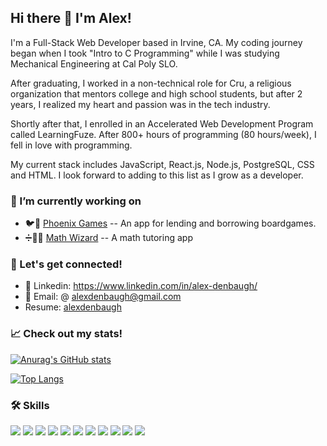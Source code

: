 ## Hi there 👋 I'm Alex!
I'm a Full-Stack Web Developer based in Irvine, CA. My coding journey began when I took "Intro to C Programming" while I was studying Mechanical Engineering at Cal Poly SLO.  

After graduating, I worked in a non-technical role for Cru, a religious organization that mentors college and high school students, but after 2 years, I realized my heart and passion was in the tech industry.

Shortly after that, I enrolled in an Accelerated Web Development Program called LearningFuze. After 800+ hours of programming (80 hours/week), I fell in love with programming.  

My current stack includes JavaScript, React.js, Node.js, PostgreSQL, CSS and HTML.  I look forward to adding to this list as I grow as a developer. 

### 🔭 I’m currently working on 
- :bird::game_die: [Phoenix Games](https://github.com/alexdenbaugh/final-project)
-- An app for lending and borrowing boardgames.
- :heavy_division_sign::mage_man: [Math Wizard](https://github.com/alexdenbaugh/ajax-project)
-- A math tutoring app

<!-- 
### 🌱 I’m currently learning...
- Bootstrap -->


### :rocket: Let's get connected!
- :link: Linkedin: https://www.linkedin.com/in/alex-denbaugh/
- :email: Email: @ alexdenbaugh@gmail.com
- Resume: [alexdenbaugh](https://www.hiration.com/dieu/resume/alexdenbaugh/pdf)

### :chart_with_upwards_trend: Check out my stats!
[![Anurag's GitHub stats](https://github-readme-stats.vercel.app/api?username=alexdenbaugh&&count_private=true&hide=stars,issues,contribs&theme=prussian)](https://github.com/anuraghazra/github-readme-stats)

[![Top Langs](https://github-readme-stats.vercel.app/api/top-langs/?username=alexdenbaugh&layout=compact&theme=prussian)](https://github.com/anuraghazra/github-readme-stats)

### :hammer_and_wrench: Skills
<a href="https://github.com/alexdenbaugh"><img src="https://img.shields.io/badge/JavaScript-F7DF1E?style=for-the-badge&logo=javascript&logoColor=black" /></a> 
<a href="https://github.com/alexdenbaugh"><img src="https://img.shields.io/badge/CSS3-1572B6?style=for-the-badge&logo=css3&logoColor=white" /></a> 
<a href="https://github.com/alexdenbaugh"><img src="https://img.shields.io/badge/HTML5-E34F26?style=for-the-badge&logo=html5&logoColor=white" /></a> 
<a href="https://github.com/alexdenbaugh"><img src="https://img.shields.io/badge/React-20232A?style=for-the-badge&logo=react&logoColor=61DAFB" /></a> 
<a href="https://github.com/alexdenbaugh"><img src="https://img.shields.io/badge/Node.js-43853D?style=for-the-badge&logo=node.js&logoColor=white" /></a> 
<a href="https://github.com/alexdenbaugh"><img src="https://img.shields.io/badge/Express.js-404D59?style=for-the-badge&logo=express&logoColor=white" /></a>
<a href="https://github.com/alexdenbaugh"><img src="https://img.shields.io/badge/PostgreSQL-316192?style=for-the-badge&logo=postgresql&logoColor=white" /></a> 
<a href="https://github.com/alexdenbaugh"><img src="https://img.shields.io/badge/Git-F05032?style=for-the-badge&logo=git&logoColor=white" /></a> 
<a href="https://github.com/alexdenbaugh"><img src="https://img.shields.io/badge/GitHub-100000?style=for-the-badge&logo=github&logoColor=white" /></a> 
<a href="https://github.com/alexdenbaugh"><img src="https://img.shields.io/badge/Visual_Studio_Code-0078D4?style=for-the-badge&logo=visual%20studio%20code&logoColor=white" /></a> 
<a href="https://github.com/alexdenbaugh"><img src="https://img.shields.io/badge/npm-CB3837?style=for-the-badge&logo=npm&logoColor=white" /></a>
